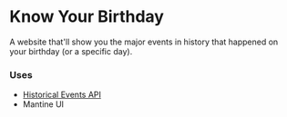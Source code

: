 # Know Your Birthday

A website that'll show you the major events in history that happened on your birthday (or a specific day).

### Uses

- [Historical Events API](https://api-ninjas.com/api/historicalevents)
- Mantine UI

